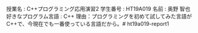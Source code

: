 授業名 : C++プログラミング応用演習2
学生番号 : HT19A019
名前 : 奥野 智也
好きなプログラム言語 : C++
理由：プログラミングを初めて試してみた言語がC++で、今現在でも一番使っている言語だから。# ht19a019-report1
